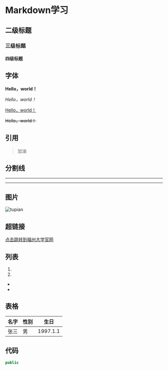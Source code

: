 # Markdown学习

## 二级标题

### 三级标题

#### 四级标题

## 字体

**Hello，world！**

*Hello，world！*

<u>Hello，world！</u>

~~Hello，world！~~

## 引用

> 加油

##  分割线

---

***

## 图片

![tupian](D:\美女\20220715_17454229.png.jpg)

## 超链接

[点击跳转到福州大学官网](https://jwch.fzu.edu.cn/)

## 列表

1. 
2.  

- 

- 

## 表格

名字|性别|生日
--|--|--|
张三|男|1997.1.1

## 代码

```java
public
```

